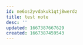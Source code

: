 ```yaml
---
id: ne6os2yvdakuk1qtj8werdz
title: test note
desc: ''
updated: 1667387667629
created: 1667387459543
---
```

